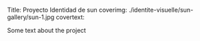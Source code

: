 Title: Proyecto Identidad de sun
coverimg: ./identite-visuelle/sun-gallery/sun-1.jpg 
covertext:  


Some text about the project
